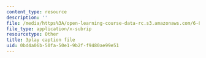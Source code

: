 ```yaml
---
content_type: resource
description: ''
file: /media/https%3A/open-learning-course-data-rc.s3.amazonaws.com/6-890-algorithmic-lower-bounds-fun-with-hardness-proofs-fall-2014/0bd4a06b50fa50e19b2ff9480ae99e51_607359.vtt
file_type: application/x-subrip
resourcetype: Other
title: 3play caption file
uid: 0bd4a06b-50fa-50e1-9b2f-f9480ae99e51
---
```

